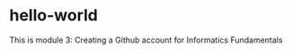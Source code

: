 # hello-world
This is module 3: Creating a Github account for Informatics Fundamentals
<!-- Hi, my name is Timothy McMasters, I'm 20 years old and this is me creating an account for Informatics Fundamentals -->

